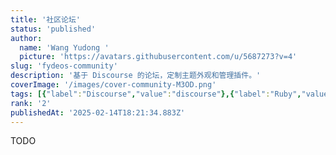 ```yaml
---
title: '社区论坛'
status: 'published'
author:
  name: 'Wang Yudong '
  picture: 'https://avatars.githubusercontent.com/u/5687273?v=4'
slug: 'fydeos-community'
description: '基于 Discourse 的论坛，定制主题外观和管理插件。'
coverImage: '/images/cover-community-M3OD.png'
tags: [{"label":"Discourse","value":"discourse"},{"label":"Ruby","value":"ruby"},{"label":"CSS","value":"css"}]
rank: '2'
publishedAt: '2025-02-14T18:21:34.883Z'
---
```


TODO